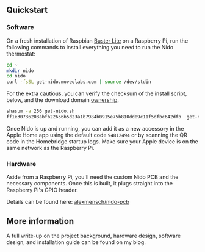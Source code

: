 ## Quickstart
### Software
On a fresh installation of Raspbian [Buster Lite](https://www.raspberrypi.org/downloads/) on a Raspberry Pi, run the following commands to install everything you need to run the Nido thermostat:

```bash
cd ~
mkdir nido
cd nido
curl -fsSL get-nido.moveolabs.com | source /dev/stdin
```

For the extra cautious, you can verify the checksum of the install script, below, and the download domain [ownership](https://keybase.io/alexmensch).

```bash
shasum -a 256 get-nido.sh 
ff1e30736203abfb22656b5d23a1b7984b0915e75b810dd09c11f5dfbc642dfb  get-nido.sh
```

Once Nido is up and running, you can add it as a new accessory in the Apple Home app using the default code `94812494` or by scanning the QR code in the Homebridge startup logs. Make sure your Apple device is on the same network as the Raspberry Pi.

### Hardware
Aside from a Raspberry Pi, you'll need the custom Nido PCB and the necessary components. Once this is built, it plugs straight into the Raspberry Pi's GPIO header.

Details can be found here: [alexmensch/nido-pcb](https://github.com/alexmensch/nido-pcb)

## More information
A full write-up on the project background, hardware design, software design, and installation guide can be found on my blog.
